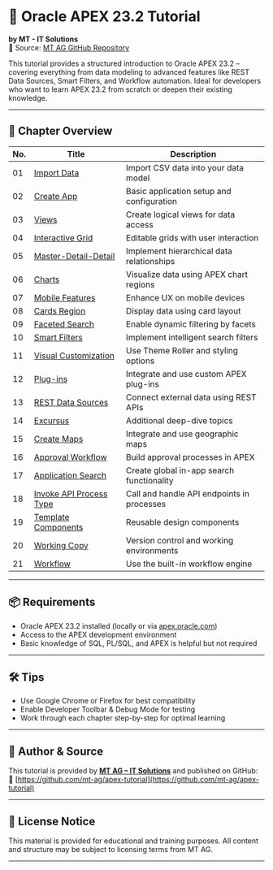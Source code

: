 # 📘 Oracle APEX 23.2 Tutorial  
**by MT - IT Solutions**  
🔗 Source: [MT AG GitHub Repository](https://github.com/mt-ag/apex-tutorial)

This tutorial provides a structured introduction to Oracle APEX 23.2 – covering everything from data modeling to advanced features like REST Data Sources, Smart Filters, and Workflow automation. Ideal for developers who want to learn APEX 23.2 from scratch or deepen their existing knowledge.

---

## 🧱 Chapter Overview

| No. | Title | Description |
|-----|-------|-------------|
| 01 | [Import Data](https://github.com/mt-ag/apex-tutorial/blob/23.2/docs/Kapitel-01/Kapitel-01%20-%20Daten%20importieren.md) | Import CSV data into your data model |
| 02 | [Create App](https://github.com/mt-ag/apex-tutorial/blob/23.2/docs/Kapitel-02/Kapitel-02%20-%20App%20erstellen.md) | Basic application setup and configuration |
| 03 | [Views](https://github.com/mt-ag/apex-tutorial/blob/23.2/docs/Kapitel-03/Kapitel-03%20-%20Views.md) | Create logical views for data access |
| 04 | [Interactive Grid](https://github.com/mt-ag/apex-tutorial/blob/23.2/docs/Kapitel-04/Kapitel-04%20-%20Interactive%20Grid.md) | Editable grids with user interaction |
| 05 | [Master-Detail-Detail](https://github.com/mt-ag/apex-tutorial/blob/23.2/docs/Kapitel-05/Kapitel-05%20-%20Master-Detail-Detail.md) | Implement hierarchical data relationships |
| 06 | [Charts](https://github.com/mt-ag/apex-tutorial/blob/23.2/docs/Kapitel-06/Kapitel-06%20-%20Charts.md) | Visualize data using APEX chart regions |
| 07 | [Mobile Features](https://github.com/mt-ag/apex-tutorial/blob/23.2/docs/Kapitel-07/Kapitel-07%20-%20Features%20f%C3%BCr%20mobile%20Endger%C3%A4te.md) | Enhance UX on mobile devices |
| 08 | [Cards Region](https://github.com/mt-ag/apex-tutorial/blob/23.2/docs/Kapitel-08/Kapitel-08%20-%20Cards%20Region.md) | Display data using card layout |
| 09 | [Faceted Search](https://github.com/mt-ag/apex-tutorial/blob/23.2/docs/Kapitel-09/Kapitel-09%20-%20Faceted%20Search.md) | Enable dynamic filtering by facets |
| 10 | [Smart Filters](https://github.com/mt-ag/apex-tutorial/blob/23.2/docs/Kapitel-10/Kapitel-10%20-%20Smart%20Filters.md) | Implement intelligent search filters |
| 11 | [Visual Customization](https://github.com/mt-ag/apex-tutorial/blob/23.2/docs/Kapitel-11/Kapitel-11%20-%20Optische%20Anpassungen.md) | Use Theme Roller and styling options |
| 12 | [Plug-ins](https://github.com/mt-ag/apex-tutorial/blob/23.2/docs/Kapitel-12/Kapitel-12%20-%20Plug-ins.md) | Integrate and use custom APEX plug-ins |
| 13 | [REST Data Sources](https://github.com/mt-ag/apex-tutorial/blob/23.2/docs/Kapitel-13/Kapitel-13%20-%20Rest%20Data%20Sources.md) | Connect external data using REST APIs |
| 14 | [Excursus](https://github.com/mt-ag/apex-tutorial/blob/23.2/docs/Kapitel-14/Kapitel-14%20-%20Exkurs.md) | Additional deep-dive topics |
| 15 | [Create Maps](https://github.com/mt-ag/apex-tutorial/blob/23.2/docs/Kapitel-15/Kapitel-15%20-%20Karten%20erstellen.md) | Integrate and use geographic maps |
| 16 | [Approval Workflow](https://github.com/mt-ag/apex-tutorial/blob/23.2/docs/Kapitel-16/Kapitel-16%20-%20Genehmigungsprozess%20.md) | Build approval processes in APEX |
| 17 | [Application Search](https://github.com/mt-ag/apex-tutorial/blob/23.2/docs/Kapitel-17/Kapitel-17%20-%20Application%20Search.md) | Create global in-app search functionality |
| 18 | [Invoke API Process Type](https://github.com/mt-ag/apex-tutorial/blob/23.2/docs/Kapitel-18/Kapitel-18%20-%20Invoke%20API%20Process%20Type.md) | Call and handle API endpoints in processes |
| 19 | [Template Components](https://github.com/mt-ag/apex-tutorial/blob/23.2/docs/Kapitel-19/Kapitel-19%20-%20Template%20Components.md) | Reusable design components |
| 20 | [Working Copy](https://github.com/mt-ag/apex-tutorial/blob/23.2/docs/Kapitel-20/Kapitel-20%20-%20Working%20Copy.md) | Version control and working environments |
| 21 | [Workflow](https://github.com/mt-ag/apex-tutorial/blob/23.2/docs/Kapitel-21/Kapitel-21%20-%20Workflow.md) | Use the built-in workflow engine |

---

## 📦 Requirements

- Oracle APEX 23.2 installed (locally or via [apex.oracle.com](https://apex.oracle.com))
- Access to the APEX development environment
- Basic knowledge of SQL, PL/SQL, and APEX is helpful but not required

---

## 🛠 Tips

- Use Google Chrome or Firefox for best compatibility
- Enable Developer Toolbar & Debug Mode for testing
- Work through each chapter step-by-step for optimal learning

---

## 👥 Author & Source

This tutorial is provided by **[MT AG – IT Solutions](https://www.mt-ag.com/)** and published on GitHub:  
🔗 [https://github.com/mt-ag/apex-tutorial](https://github.com/mt-ag/apex-tutorial)

---

## 📌 License Notice

This material is provided for educational and training purposes. All content and structure may be subject to licensing terms from MT AG.

---

